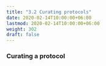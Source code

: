 ```yaml
---
title: "3.2 Curating protocols"
date: 2020-02-14T10:00:00+06:00
lastmod: 2020-02-14T10:00:00+06:00
weight: 302
draft: false
---
```


### Curating a protocol

<Explanation here>